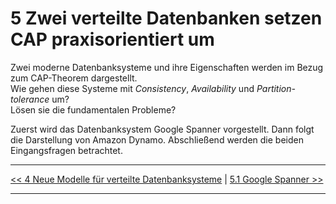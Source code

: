 # 5 Zwei verteilte Datenbanken setzen CAP praxisorientiert um

Zwei moderne Datenbanksysteme und ihre Eigenschaften werden im Bezug zum CAP-Theorem dargestellt.  
Wie gehen diese Systeme mit *Consistency*, *Availability* und *Partition-tolerance* um?  
Lösen sie die fundamentalen Probleme?

Zuerst wird das Datenbanksystem Google Spanner vorgestellt. Dann folgt die Darstellung von
Amazon Dynamo. Abschließend werden die beiden Eingangsfragen betrachtet.


***
[<< 4 Neue Modelle für verteilte Datenbanksysteme](4_Neue_Modelle_fuer_verteilte_Datenbanksysteme.md) | [5.1 Google Spanner >>](5_1_Spanner.md)
***

